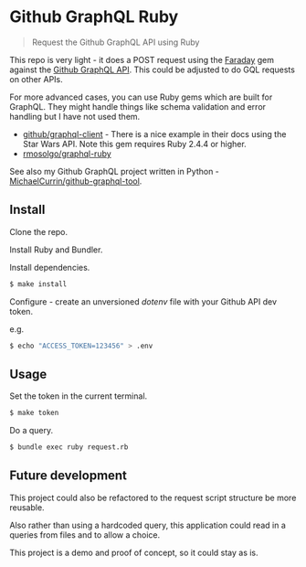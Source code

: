 # Github GraphQL Ruby
> Request the Github GraphQL API using Ruby

This repo is very light - it does a POST request using the [Faraday](https://lostisland.github.io/faraday/) gem against the [Github GraphQL API](https://developer.github.com/v4/). This could be adjusted to do GQL requests on other APIs.

For more advanced cases, you can use Ruby gems which are built for GraphQL. They might handle things like schema validation and error handling but I have not used them.

- [github/graphql-client](https://github.com/github/graphql-client) - There is a nice example in their docs using the Star Wars API. Note this gem requires Ruby 2.4.4 or higher.
- [rmosolgo/graphql-ruby](https://github.com/rmosolgo/graphql-ruby)

See also my Github GraphQL project written in Python - [MichaelCurrin/github-graphql-tool](https://github.com/MichaelCurrin/github-graphql-tool).


## Install

Clone the repo.

Install Ruby and Bundler.

Install dependencies.

```sh
$ make install
```

Configure - create an unversioned _dotenv_ file with your Github API dev token.

e.g.

```sh
$ echo "ACCESS_TOKEN=123456" > .env
```

## Usage

Set the token in the current terminal.

```sh
$ make token
```

Do a query.

```sh
$ bundle exec ruby request.rb
```

## Future development

This project could also be refactored to the request script structure be more reusable.

Also rather than using a hardcoded query, this application could read in a queries from files and to allow a choice.

This project is a demo and proof of concept, so it could stay as is.
